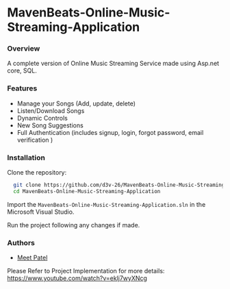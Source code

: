 
# MavenBeats-Online-Music-Streaming-Application


### Overview
A complete version of Online Music Streaming Service made using Asp.net core, SQL.

### Features
- Manage your Songs (Add, update, delete)
- Listen/Download Songs
- Dynamic Controls 
- New Song Suggestions
- Full Authentication (includes signup, login, forgot password, email verification )
  
### Installation

Clone the repository:

```bash
  git clone https://github.com/d3v-26/MavenBeats-Online-Music-Streaming-Application.git
  cd MavenBeats-Online-Music-Streaming-Application
```

Import the `MavenBeats-Online-Music-Streaming-Application.sln` in the Microsoft Visual Studio.

Run the project following any changes if made.

### Authors

- [Meet Patel](https://github.com/meet-pat619)

Please Refer to Project Implementation for more details: https://www.youtube.com/watch?v=eklj7wyXNcg
